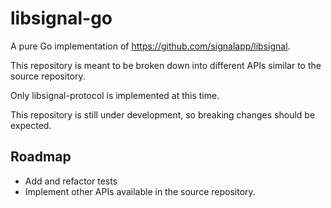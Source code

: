 # libsignal-go

A pure Go implementation of https://github.com/signalapp/libsignal.

This repository is meant to be broken down into different
APIs similar to the source repository.

Only libsignal-protocol is implemented at this time.

This repository is still under development, so
breaking changes should be expected.

## Roadmap

* Add and refactor tests
* Implement other APIs available in the source repository.
